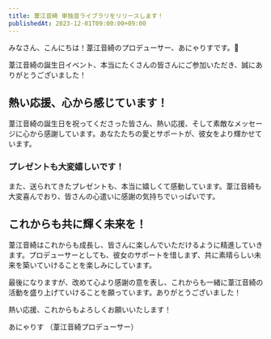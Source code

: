 ```yaml
---
title: 葦江音綺 単独音ライブラリをリリースします！
publishedAt: 2023-12-01T09:00:00+09:00
---
```


みなさん、こんにちは！葦江音綺のプロデューサー、あにゃりすです。🌟

葦江音綺の誕生日イベント、本当にたくさんの皆さんにご参加いただき、誠にありがとうございました！

## 熱い応援、心から感じています！

葦江音綺の誕生日を祝ってくださった皆さん、熱い応援、そして素敵なメッセージに心から感謝しています。あなたたちの愛とサポートが、彼女をより輝かせています。

### プレゼントも大変嬉しいです！

また、送られてきたプレゼントも、本当に嬉しくて感動しています。葦江音綺も大変喜んでおり、皆さんの心遣いに感謝の気持ちでいっぱいです。

## これからも共に輝く未来を！

葦江音綺はこれからも成長し、皆さんに楽しんでいただけるように精進していきます。プロデューサーとしても、彼女のサポートを惜しまず、共に素晴らしい未来を築いていけることを楽しみにしています。

最後になりますが、改めて心より感謝の意を表し、これからも一緒に葦江音綺の活動を盛り上げていけることを願っています。ありがとうございました！

熱い応援、これからもよろしくお願いいたします！

あにゃりす
（葦江音綺プロデューサー）
